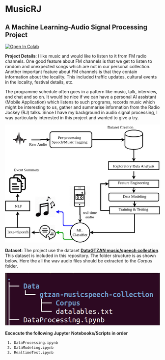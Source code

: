 
# MusicRJ

## A Machine Learning-Audio Signal Processing Project

[![Open In Colab](https://colab.research.google.com/assets/colab-badge.svg)](https://colab.research.google.com/drive/1Cj0-jo0YB08lhWneh1SZxUxWHb86QhYI?usp=sharing)


**Project Details**: I like music and would like to listen to it from FM radio channels. One good feature about FM channels is that we get to listen to random and unexpected songs which are not in our personal collection. Another important feature about FM channels is that they contain information about the locality. This included traffic updates, cultural events in the locality, festival details, etc. 

The programme schedule often goes in a pattern like music, talk, interview, and chat and so on. It would be nice if we can have a personal AI assistant (Mobile Application) which listens to such programs, records music which might be interesting to us, gather and summarise information from the Radio Jockey (RJ) talks. Since I have my background in audio signal processing, I was particularly interested in this project and wanted to give a try. 

![Block Diagram](https://github.com/cksajil/MusicRJ/blob/master/Images/BlockDGMSmall.png)

**Dataset**: The project use the dataset **[DataGTZAN music/speech collection](http://opihi.cs.uvic.ca/sound/music_speech.tar.gz)**. This dataset is included in this repository. The folder structure is as shown below. Here the all the wav audio files should be extracted to the *Corpus* folder.

![Folder Structure](https://github.com/cksajil/MusicRJ/blob/master/Images/Folders.png)


**Excecute the following Jupyter Notebooks/Scripts in order**

	 1. DataProcessing.ipynb
	 2. DataModeling.ipynb
	 3. RealtimeTest.ipynb



